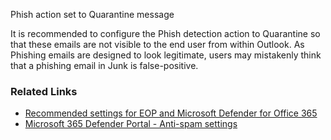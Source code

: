 Phish action set to Quarantine message

It is recommended to configure the Phish detection action to Quarantine so that these emails are not visible to the end user from within Outlook. As Phishing emails are designed to look legitimate, users may mistakenly think that a phishing email in Junk is false-positive.

### Related Links

* [Recommended settings for EOP and Microsoft Defender for Office 365](https://aka.ms/orca-atpp-docs-6) 
* [Microsoft 365 Defender Portal - Anti-spam settings](https://security.microsoft.com/antispam)
